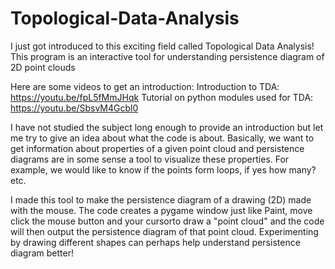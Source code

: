 # Topological-Data-Analysis

I just got introduced to this exciting field called Topological Data Analysis! This program is an interactive tool for understanding persistence diagram of 2D point clouds

Here are some videos to get an introduction:
Introduction to TDA: https://youtu.be/fpL5fMmJHqk
Tutorial on python modules used for TDA: https://youtu.be/SbsvM4Gcbl0

I have not studied the subject long enough to provide an introduction but let me try to give an idea about what the code is about.
Basically, we want to get information about properties of a given point cloud and persistence diagrams are in some sense a tool to visualize these properties. For example, we would like to know if the points form loops, if yes how many? etc.

I made this tool to make the persistence diagram of a drawing (2D) made with the mouse. The code creates a pygame window just like Paint, move click the mouse button and your cursorto draw a "point cloud" and the code will then output the persistence diagram of that point cloud. Experimenting by drawing different shapes can perhaps help understand persistence diagram better! 
